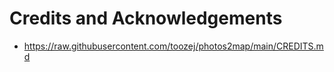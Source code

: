 # Credits and Acknowledgements

- https://raw.githubusercontent.com/toozej/photos2map/main/CREDITS.md
